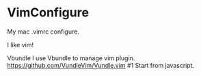 # VimConfigure
My mac .vimrc configure.

I like vim!

Vbundle
I use Vbundle to manage vim plugin. https://github.com/VundleVim/Vundle.vim
#1
Start from javascript. 
